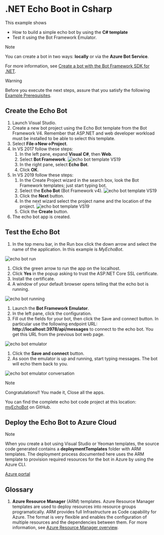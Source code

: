# .NET Echo Boot in Csharp

This example shows

- How to build a simple echo bot by using the **C# template**
- Test it using the Bot Framework Emulator.

> [!NOTE]
> You can create a bot in two ways: **locally** or via the **Azure Bot Service**.  

For more information, see [Create a bot with the Bot Framework SDK for .NET](https://docs.microsoft.com/en-us/azure/bot-service/dotnet/bot-builder-dotnet-sdk-quickstart?view=azure-bot-service-4.0).

> [!WARNING]
> Before you execute the next steps, assure that you satisfy the following [Example Prerequisites](../ExamplePrerequisites.md).

## Create the Echo Bot

1. Launch Visual Studio.
1. Create a new bot project using the Echo Bot template from the Bot Framework V4.
Remember that ASP.NET and web developer workload must be installed to be able to select this template.
1. Select **File->New->Project**. 
1. In VS 2017 follow these steps:
    1. In the left pane, expand **Visual C#**, then **Web**.
    1. Select **Bot Framework**.
    ![echo bot template VS19](../../Media/echo_bot_template_VS17.PNG)
    1. In the right pane, select **Echo Bot**.
    1. Click **OK**.
1. In VS 2019 follow these steps:
    1. In the Create Project wizard in the search box,  look the Bot Framework templates; just start typing bot.
    1. Select the **Echo Bot** (Bot Framework v4).
    ![echo bot template VS19](../../Media/echo_bot_template_VS19.PNG)
    1. Click the **Next** button.
    1. In the next wizard select the project name and the location of the project.
    ![echo bot template VS19](../../Media/echo_bot_project_VS19.PNG)
    1. Click the **Create** button.
1. The echo bot app is created.

## Test the Echo Bot

1. In the top menu bar, in the Run box click the down arrow and select the name of the application. In this example is *MyEchoBot*.

![echo bot run](../../Media/echo_bot_run.PNG)

1. Click the green arrow to run the app on the localhost.
1. Click **Yes** in the popup asking to trust the ASP.NET Core SSL certificate.
1. Install the certificate.
1. A window of your default browser opens telling that the echo bot is running.

![echo bot running](../../Media/echo_bot_running.PNG)

1. Launch the **Bot Framework Emulator**.
1. In the left pane, click the configuration.
1. Fill out the fields for your bot, then click the Save and connect button. In particular use the following endpoint URL: **http://localhost:3978/api/messages** to connect to the echo bot. You get this URL from the previous bot web page.

![echo bot emulator](../../Media/echo_bot_emulator.PNG)

1. Click the **Save and connect** button.
1. As soon the emulator is up and running, start typing messages. The bot will echo them back to you.

![echo bot emulator conversation](../../Media/echo_bot_emulator_conversation.PNG)

> [!NOTE]
> Congratulations!! You made it, Close all the apps.

You can find the complete echo bot code project at this location: [myEchoBot](https://github.com/mmiele/Bot-Samples/tree/master/myEchoBot) on GitHub. 

## Deploy the Echo Bot to Azure Cloud

> [!NOTE]
> When you create a bot using Visual Studio or Yeoman templates, the source code generated contains a **deploymentTemplates** folder with ARM templates. The deployment process documented here uses the ARM template to provision required resources for the bot in Azure by using the Azure CLI.

[Azure portal](https://ms.portal.azure.com/#home)




## Glossary

1. **Azure Resource Manager** (ARM) templates. Azure Resource Manager templates are used to deploy resources into resource groups programatically. ARM provides full Infrastructure as Code capability for Azure. The format is very flexible and enables the configuration of multiple resources and the dependencies between them. For more information, see [Azure Resource Manager overview](https://docs.microsoft.com/en-us/azure/azure-resource-manager/resource-group-overview).
